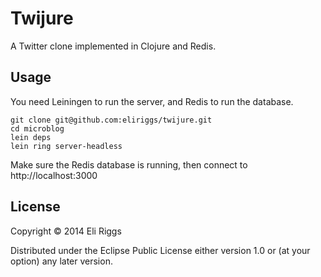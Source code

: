 # Twijure

A Twitter clone implemented in Clojure and Redis.

## Usage

You need Leiningen to run the server, and Redis to run the database.

    git clone git@github.com:eliriggs/twijure.git
    cd microblog
    lein deps
    lein ring server-headless

Make sure the Redis database is running, then connect to http://localhost:3000

## License

Copyright © 2014 Eli Riggs

Distributed under the Eclipse Public License either version 1.0 or (at
your option) any later version.
